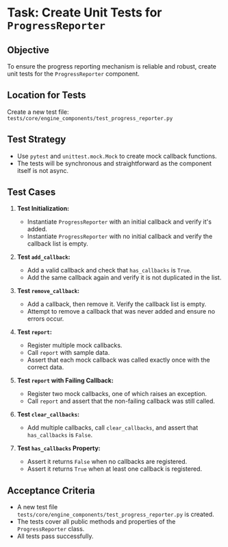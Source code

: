 # Task: Create Unit Tests for `ProgressReporter`

## Objective
To ensure the progress reporting mechanism is reliable and robust, create unit tests for the `ProgressReporter` component.

## Location for Tests
Create a new test file: `tests/core/engine_components/test_progress_reporter.py`

## Test Strategy
- Use `pytest` and `unittest.mock.Mock` to create mock callback functions.
- The tests will be synchronous and straightforward as the component itself is not async.

## Test Cases

1.  **Test Initialization:**
    - Instantiate `ProgressReporter` with an initial callback and verify it's added.
    - Instantiate `ProgressReporter` with no initial callback and verify the callback list is empty.

2.  **Test `add_callback`:**
    - Add a valid callback and check that `has_callbacks` is `True`.
    - Add the same callback again and verify it is not duplicated in the list.

3.  **Test `remove_callback`:**
    - Add a callback, then remove it. Verify the callback list is empty.
    - Attempt to remove a callback that was never added and ensure no errors occur.

4.  **Test `report`:**
    - Register multiple mock callbacks.
    - Call `report` with sample data.
    - Assert that each mock callback was called exactly once with the correct data.

5.  **Test `report` with Failing Callback:**
    - Register two mock callbacks, one of which raises an exception.
    - Call `report` and assert that the non-failing callback was still called.

6.  **Test `clear_callbacks`:**
    - Add multiple callbacks, call `clear_callbacks`, and assert that `has_callbacks` is `False`.

7.  **Test `has_callbacks` Property:**
    - Assert it returns `False` when no callbacks are registered.
    - Assert it returns `True` when at least one callback is registered.

## Acceptance Criteria
- A new test file `tests/core/engine_components/test_progress_reporter.py` is created.
- The tests cover all public methods and properties of the `ProgressReporter` class.
- All tests pass successfully.
